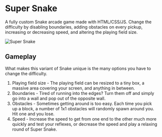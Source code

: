 # Super Snake
A fully custom Snake arcade game made with HTML/CSS/JS. Change the difficulty by disabling boundaries, adding obstacles on every pickup, increasing or decreasing speed, and altering the playing field size.

![Super Snake](http://i.imgur.com/WRBQrXT.png)

## Gameplay
What makes this variant of Snake unique is the many options you have to change the difficulty.

1. Playing field size - The playing field can be resized to a tiny box, a massive area covering your screen, and anything in between.
2. Boundaries - Tired of running into the edges? Turn them off and simply go into a wall and pop out of the opposite wall.
3. Obstacles - Sometimes getting around is too easy. Each time you pick up a block, a number of 1x1 obstacles will randomly spawn around you. Hit one and you lose.
4. Speed - Increase the speed to get from one end to the other much more quickly and test your reflexes, or decrease the speed and play a relaxing round of Super Snake.